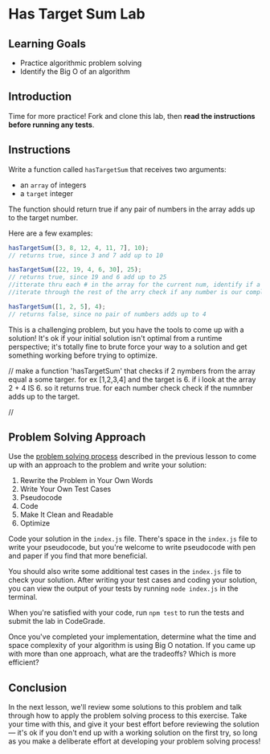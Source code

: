 # Has Target Sum Lab

## Learning Goals

- Practice algorithmic problem solving
- Identify the Big O of an algorithm

## Introduction

Time for more practice! Fork and clone this lab, then **read the instructions
before running any tests**.

## Instructions

Write a function called `hasTargetSum` that receives two arguments:

- an `array` of integers
- a `target` integer

The function should return true if any pair of numbers in the array adds up to
the target number.

Here are a few examples:

```js
hasTargetSum([3, 8, 12, 4, 11, 7], 10);
// returns true, since 3 and 7 add up to 10

hasTargetSum([22, 19, 4, 6, 30], 25);
// returns true, since 19 and 6 add up to 25
//itterate thru each # in the array for the current num, identify if a complement that adds to the target (comp = target - num)
//iterate through the rest of the arry check if any number is our complent if so return true. if i reach the end of the arrray return false

hasTargetSum([1, 2, 5], 4);
// returns false, since no pair of numbers adds up to 4
```

This is a challenging problem, but you have the tools to come up with a
solution! It's ok if your initial solution isn't optimal from a runtime
perspective; it's totally fine to brute force your way to a solution and get
something working before trying to optimize.

//
make a function 'hasTargetSum' that checks if 2 nymbers from the array equal a some targer. for ex [1,2,3,4] and the target is 6. if i look at the array 2 + 4 IS 6. so it returns true. for each number check check if the numnber adds up to the target.

//

## Problem Solving Approach

Use the
[problem solving process](https://github.com/learn-co-curriculum/phase-1-algorithms-what-is-an-algorithm)
described in the previous lesson to come up with an approach to the problem and
write your solution:

1. Rewrite the Problem in Your Own Words
2. Write Your Own Test Cases
3. Pseudocode
4. Code
5. Make It Clean and Readable
6. Optimize

Code your solution in the `index.js` file. There's space in the `index.js` file
to write your pseudocode, but you're welcome to write pseudocode with pen and
paper if you find that more beneficial.

You should also write some additional test cases in the `index.js` file to check
your solution. After writing your test cases and coding your solution, you can
view the output of your tests by running `node index.js` in the terminal.

When you're satisfied with your code, run `npm test` to run the tests and
submit the lab in CodeGrade.

Once you've completed your implementation, determine what the time and space
complexity of your algorithm is using Big O notation. If you came up with more
than one approach, what are the tradeoffs? Which is more efficient?

## Conclusion

In the next lesson, we'll review some solutions to this problem and talk through
how to apply the problem solving process to this exercise. Take your time with
this, and give it your best effort before reviewing the solution — it's ok if
you don't end up with a working solution on the first try, so long as you make a
deliberate effort at developing your problem solving process!
